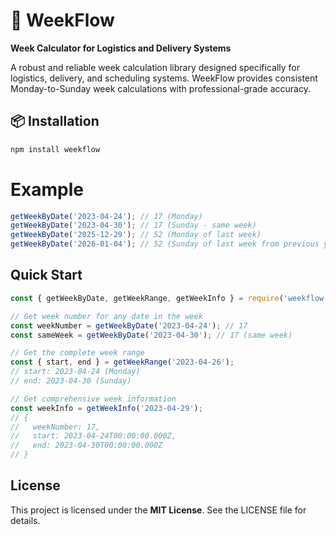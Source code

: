 # 📅 WeekFlow

**Week Calculator for Logistics and Delivery Systems**

A robust and reliable week calculation library designed specifically for logistics, delivery, and scheduling systems. WeekFlow provides consistent Monday-to-Sunday week calculations with professional-grade accuracy.

## 📦 Installation

```bash
npm install weekflow
```

# Example

```JavaScript
getWeekByDate('2023-04-24'); // 17 (Monday)
getWeekByDate('2023-04-30'); // 17 (Sunday - same week)
getWeekByDate('2025-12-29'); // 52 (Monday of last week)
getWeekByDate('2026-01-04'); // 52 (Sunday of last week from previous year)
```

## Quick Start
```JavaScript
const { getWeekByDate, getWeekRange, getWeekInfo } = require('weekflow');

// Get week number for any date in the week
const weekNumber = getWeekByDate('2023-04-24'); // 17
const sameWeek = getWeekByDate('2023-04-30'); // 17 (same week)

// Get the complete week range
const { start, end } = getWeekRange('2023-04-26');
// start: 2023-04-24 (Monday)
// end: 2023-04-30 (Sunday)

// Get comprehensive week information
const weekInfo = getWeekInfo('2023-04-29');
// {
//   weekNumber: 17,
//   start: 2023-04-24T00:00:00.000Z,
//   end: 2023-04-30T00:00:00.000Z
// }
```

## License

This project is licensed under the __MIT License__. See the LICENSE file for details.
